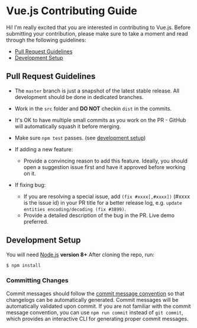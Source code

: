 # Vue.js Contributing Guide

Hi! I'm really excited that you are interested in contributing to Vue.js. Before submitting your contribution, please make sure to take a moment and read through the following guidelines:

- [Pull Request Guidelines](#pull-request-guidelines)
- [Development Setup](#development-setup)

## Pull Request Guidelines

- The `master` branch is just a snapshot of the latest stable release. All development should be done in dedicated branches.

- Work in the `src` folder and **DO NOT** checkin `dist` in the commits.

- It's OK to have multiple small commits as you work on the PR - GitHub will automatically squash it before merging.

- Make sure `npm test` passes. (see [development setup](#development-setup))

- If adding a new feature:
  - Provide a convincing reason to add this feature. Ideally, you should open a suggestion issue first and have it approved before working on it.

- If fixing bug:
  - If you are resolving a special issue, add `(fix #xxxx[,#xxxx])` (#xxxx is the issue id) in your PR title for a better release log, e.g. `update entities encoding/decoding (fix #3899)`.
  - Provide a detailed description of the bug in the PR. Live demo preferred.

## Development Setup

You will need [Node.js](http://nodejs.org) **version 8+**
After cloning the repo, run:

``` bash
$ npm install
```

### Committing Changes

Commit messages should follow the [commit message convention](./COMMIT_CONVENTION.md) so that changelogs can be automatically generated. Commit messages will be automatically validated upon commit. If you are not familiar with the commit message convention, you can use `npm run commit` instead of `git commit`, which provides an interactive CLI for generating proper commit messages.

